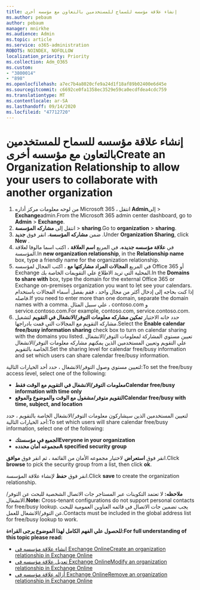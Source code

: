 ```yaml
---
title: إنشاء علاقة مؤسسه للسماح للمستخدمين بالتعاون مع مؤسسه أخرى
ms.author: pebaum
author: pebaum
manager: mnirkhe
ms.audience: Admin
ms.topic: article
ms.service: o365-administration
ROBOTS: NOINDEX, NOFOLLOW
localization_priority: Priority
ms.collection: Adm_O365
ms.custom:
- "3800014"
- "898"
ms.openlocfilehash: a7ec7b4a8020cfe9a24d1f18af89b02400e6d45e
ms.sourcegitcommit: c6692ce0fa1358ec3529e59ca0ecdfdea4cdc759
ms.translationtype: MT
ms.contentlocale: ar-SA
ms.lasthandoff: 09/14/2020
ms.locfileid: "47712720"
---
```

# <a name="create-an-organization-relationship-to-allow-your-users-to-collaborate-with-another-organization"></a><span data-ttu-id="6dffd-102">إنشاء علاقة مؤسسه للسماح للمستخدمين بالتعاون مع مؤسسه أخرى</span><span class="sxs-lookup"><span data-stu-id="6dffd-102">Create an Organization Relationship to allow your users to collaborate with another organization</span></span>

1. <span data-ttu-id="6dffd-103">من لوحه معلومات مركز أداره Microsoft 365 ، انتقل **Admin**إلى  >  **Exchange**admin.</span><span class="sxs-lookup"><span data-stu-id="6dffd-103">From the Microsoft 365 admin center dashboard, go to **Admin** > **Exchange**.</span></span>
2. <span data-ttu-id="6dffd-104">انتقل إلى **مشاركه المؤسسة**  >  **sharing**.</span><span class="sxs-lookup"><span data-stu-id="6dffd-104">Go to **organization** > **sharing**.</span></span>
3. <span data-ttu-id="6dffd-105">ضمن **مشاركه المؤسسة**، انقر فوق **جديد** .</span><span class="sxs-lookup"><span data-stu-id="6dffd-105">Under **Organization Sharing**, click **New** .</span></span>
4. <span data-ttu-id="6dffd-106">في **علاقة مؤسسه جديده**، في المربع **اسم العلاقة** ، اكتب اسما مالوفا لعلاقة المؤسسة.</span><span class="sxs-lookup"><span data-stu-id="6dffd-106">In **new organization relationship**, in the **Relationship name** box, type a friendly name for the organization relationship.</span></span>
5. <span data-ttu-id="6dffd-107">في المربع **المجالات المراد مشاركتها مع** ، اكتب المجال لمؤسسه Office 365 أو Exchange المحلية التي تريد الاطلاع علي التقويمات الخاصة بك.</span><span class="sxs-lookup"><span data-stu-id="6dffd-107">In the **Domains to share with** box, type the domain for the external Office 365 or Exchange on-premises organization you want to let see your calendars.</span></span> <span data-ttu-id="6dffd-108">إذا كنت بحاجه إلى إدخال أكثر من مجال واحد ، فقم بفصل أسماء المجالات باستخدام فاصله.</span><span class="sxs-lookup"><span data-stu-id="6dffd-108">If you need to enter more than one domain, separate the domain names with a comma.</span></span> <span data-ttu-id="6dffd-109">علي سبيل المثال ، contoso.com و service.contoso.com.</span><span class="sxs-lookup"><span data-stu-id="6dffd-109">For example, contoso.com, service.contoso.com.</span></span>
6. <span data-ttu-id="6dffd-110">حدد خانه الاختيار **تمكين مشاركه معلومات التوفر/الانشغال في التقويم** لتشغيل مشاركه التقويم مع المجالات التي قمت بادراجها.</span><span class="sxs-lookup"><span data-stu-id="6dffd-110">Select the **Enable calendar free/busy information sharing** check box to turn on calendar sharing with the domains you listed.</span></span> <span data-ttu-id="6dffd-111">تعيين مستوي المشاركة لمعلومات التوفر/الانشغال علي التقويم وتعيين المستخدمين الذين يمكنهم مشاركه معلومات التوفر/الانشغال الخاصة بالتقويم.</span><span class="sxs-lookup"><span data-stu-id="6dffd-111">Set the sharing level for calendar free/busy information and set which users can share calendar free/busy information.</span></span>  

<span data-ttu-id="6dffd-112">لتعيين مستوي وصول التوفر/الانشغال ، حدد أحد الخيارات التالية:</span><span class="sxs-lookup"><span data-stu-id="6dffd-112">To set the free/busy access level, select one of the following:</span></span>

- <span data-ttu-id="6dffd-113">**معلومات التوفر/الانشغال في التقويم مع الوقت فقط**</span><span class="sxs-lookup"><span data-stu-id="6dffd-113">**Calendar free/busy information with time only**</span></span>
- <span data-ttu-id="6dffd-114">**التقويم متوفر/مشغول مع الوقت والموضوع والموقع**</span><span class="sxs-lookup"><span data-stu-id="6dffd-114">**Calendar free/busy with time, subject, and location**</span></span>  

 <span data-ttu-id="6dffd-115">لتعيين المستخدمين الذين سيشاركون معلومات التوفر/الانشغال الخاصة بالتقويم ، حدد أحد الخيارات التالية:</span><span class="sxs-lookup"><span data-stu-id="6dffd-115">To set which users will share calendar free/busy information, select one of the following:</span></span>

- <span data-ttu-id="6dffd-116">**الجميع في مؤسستك**</span><span class="sxs-lookup"><span data-stu-id="6dffd-116">**Everyone in your organization**</span></span>
- <span data-ttu-id="6dffd-117">**مجموعه أمان محدده**</span><span class="sxs-lookup"><span data-stu-id="6dffd-117">**A specified security group**</span></span>  

<span data-ttu-id="6dffd-118">انقر فوق **استعراض** لاختيار مجموعه الأمان من القائمة ، ثم انقر فوق **موافق**.</span><span class="sxs-lookup"><span data-stu-id="6dffd-118">Click **browse** to pick the security group from a list, then click **ok**.</span></span>

<span data-ttu-id="6dffd-119">انقر فوق **حفظ** لإنشاء علاقة المؤسسة.</span><span class="sxs-lookup"><span data-stu-id="6dffd-119">Click **save** to create the organization relationship.</span></span>  

<span data-ttu-id="6dffd-120">**ملاحظه:** لا تعتمد التكوينات عبر المستاجر جات الاتصال الشخصية للبحث عن التوفر/الانشغال.</span><span class="sxs-lookup"><span data-stu-id="6dffd-120">**Note:** Cross-tenant configurations do not support personal contacts for free/busy lookup.</span></span> <span data-ttu-id="6dffd-121">يجب تضمين جات الاتصال في قائمه العناوين العمومية للبحث عن التوفر/الانشغال للعمل.</span><span class="sxs-lookup"><span data-stu-id="6dffd-121">Contacts must be included in the global address list for free/busy lookup to work.</span></span>

<span data-ttu-id="6dffd-122">**للحصول علي الفهم الكامل لهذا الموضوع يرجى القراءة:**</span><span class="sxs-lookup"><span data-stu-id="6dffd-122">**For full understanding of this topic please read:**</span></span>

- [<span data-ttu-id="6dffd-123">إنشاء علاقة مؤسسه في Exchange Online</span><span class="sxs-lookup"><span data-stu-id="6dffd-123">Create an organization relationship in Exchange Online</span></span>](https://docs.microsoft.com/exchange/sharing/organization-relationships/create-an-organization-relationship)
- [<span data-ttu-id="6dffd-124">تعديل علاقة مؤسسه في Exchange Online</span><span class="sxs-lookup"><span data-stu-id="6dffd-124">Modify an organization relationship in Exchange Online</span></span>](https://docs.microsoft.com/exchange/sharing/organization-relationships/modify-an-organization-relationship)
- [<span data-ttu-id="6dffd-125">أزاله علاقة مؤسسه في Exchange Online</span><span class="sxs-lookup"><span data-stu-id="6dffd-125">Remove an organization relationship in Exchange Online</span></span>](https://docs.microsoft.com/exchange/sharing/organization-relationships/remove-an-organization-relationship)
